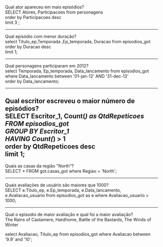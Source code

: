 Qual ator apareceu em mais episódios?  
SELECT Atores, Participacoes from personagens  
order by Participacoes desc  
limit 3 ;    
    
----------------------------------------------------------------------------------------------------------------------------------------------  
Qual episódio com menor duração?  
select Titulo_ep,Temporada ,Ep_temporada, Duracao from episodios_got  
order by Duracao desc  
limit 1;    
  
  
----------------------------------------------------------------------------------------------------------------------------------------------  
Qual personagens participaram em 2012?  
select Temporada, Ep_temporada, Data_lancamento from episodios_got  
where Data_lancamento between '01-jan-12' AND '31-dec-12'  
order by Data_lancamento;   
      
    
----------------------------------------------------------------------------------------------------------------------------------------------  
Qual escritor escreveu o maior número de episódios?  
SELECT Escritor_1, Count(*) as QtdRepeticoes FROM episodios_got  
GROUP BY Escritor_1  
HAVING Count(*) > 1  
order by QtdRepeticoes desc  
limit 1;    
----------------------------------------------------------------------------------------------------------------------------------------------  
Quais as casas da região "North"?  
SELECT * FROM got.casas_got where Regiao = 'North';  
  
----------------------------------------------------------------------------------------------------------------------------------------------  
Quais avaliações de usuário são maiores que 1000?  
SELECT e.Titulo_ep, e.Ep_temporada, e.Data_lancamento, e.Avaliacao_usuario from episodios_got as e where Avaliacao_usuario > 1000;  
  
  
----------------------------------------------------------------------------------------------------------------------------------------------  
Qual o episodio de maior avaliação e qual foi a maior avaliação?  
The Rains of Castamere, Hardhome, Battle of the Bastards, The Winds of Winter   
  
select Avaliacao, Titulo_ep from episodios_got where Avaliacao between '9.9' and '10';  
